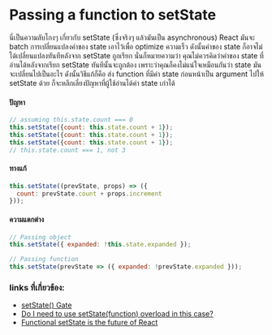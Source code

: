 # Passing a function to setState

นี่เป็นความลับโกงๆ เกี่ยวกับ setState (ซึ่งจริงๆ แล้วมันเป็น asynchronous)
React มันจะ batch การเปลี่ยนแปลงค่าของ state เอาไว้เพื่อ optimize ความเร็ว ดังนั้นค่าของ state ก็อาจไม่ได้เปลี่ยนแปลงทันทีหลังจาก setState ถูกเรียก
นั่นก็หมายความว่า คุณไม่ควรคิดว่าค่าของ state ที่อ่านได้หลังจากเรียก setState ทันทีนั้นจะถูกต้อง เพราะว่าคุณก็คงไม่แน่ใจเหมือนกันว่า state มันจะเปลี่ยนไปเป็นอะไร
ดังนั้นวิธีแก้ก็คือ ส่ง function ที่มีค่า state ก่อนหน้าเป็น argument ไปให้ setState ด้วย ก็จะหลีกเลี่ยงปัญหาที่ผู้ใช้อ่านได้ค่า state เก่าได้

#### ปัญหา
```javascript
// assuming this.state.count === 0
this.setState({count: this.state.count + 1});
this.setState({count: this.state.count + 1});
this.setState({count: this.state.count + 1});
// this.state.count === 1, not 3
```
#### ทางแก้
```javascript
this.setState((prevState, props) => ({
  count: prevState.count + props.increment
}));
```

#### ความแตกต่าง
```javascript
// Passing object
this.setState({ expanded: !this.state.expanded });

// Passing function
this.setState(prevState => ({ expanded: !prevState.expanded }));
```

### links ที่เกี่ยวข้อง:
- [setState() Gate](https://medium.com/javascript-scene/setstate-gate-abc10a9b2d82)
- [Do I need to use setState(function) overload in this case?](http://stackoverflow.com/questions/43428456/do-i-need-to-use-setstatefunction-overload-in-this-case/43440790#43440790)
- [Functional setState is the future of React](https://medium.freecodecamp.com/functional-setstate-is-the-future-of-react-374f30401b6b)
